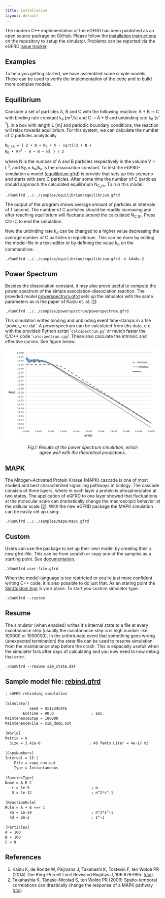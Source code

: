 ```yaml
---
title: installation
layout: default
---
```


The modern C++ implementation of the eGFRD has been published as an open source package on GitHub. Please follow the [installation instructions]({{site.github_install_instructions}}) on the repository to setup the simulator. Problems can be reported via the eGFRD [issue tracker]({{site.github_issue_tracker}}).

## Examples
To help you getting started, we have assembled some simple models. These can be used to verify the implementation of the code and to build more complex models.

## Equilibrium
Consider a set of particles A, B and C with the following reaction: A + B ⇾ C with binding rate constant k<sub>a</sub> [m<sup>3</sup>/s] and C ⇾ A + B and unbinding rate k<sub>d</sub> [s<sup>-1</sup>]. In a box with length L [m] and periodic boundary conditions, the reaction will relax towards equilibrium. For this system, we can calculate the number of C particles analytically.

<code>N<sub>C_th</sub> = { 2 &bull; N + K<sub>D</sub> &bull; V - sqrt[(2 &bull; N + K<sub>D</sub> &bull; V)<sup>2</sup> - 4 &bull; N &bull; N] } / 2</code>

where N is the number of A and B particles respectively in the volume V = L<sup>3</sup>, and K<sub>D</sub> = k<sub>d</sub>/k<sub>a</sub> is the dissociation constant. To test the eGFRD-simulation a model ([equilibrium.gfrd](https://github.com/gfrd/modern_egfrd/blob/master/samples/equilibrium/equilibrium.gfrd)) is provide that sets up this scenario and starts with zero C particles. After some time the number of C particles should approach the calculated equilibrium N<sub>C_th</sub>. To run this model:

```
./RunGfrd ../../samples/equilibrium/equilibrium.gfrd
```

The output of the program shows average amount of particles at intervals of 1 second. The number of C particles should be readily increasing and after reaching equilibrium will fluctuate around the calculated N<sub>C_th</sub>. Press Ctrl-C to end the simulation.

Now the unbinding rate k<sub>d</sub> can be changed to a higher value decreasing the average number of C particles in equilibrium. This can be done by editing the model-file in a text-editor or by defining the value k<sub>d</sub> on the commandline:

```
./RunGfrd ../../samples/equilibrium/equilibrium.gfrd -d kd=8e-2
```



## Power Spectrum
Besides the dissociation constant, it may also prove useful to compute the power spectrum of the simple association-dissociation reaction. The provided model [powerspectrum.gfrd](https://github.com/gfrd/modern_egfrd/blob/master/samples/powerspectrum/powerspectrum.gfrd) sets up the simulator with the same parameters as in the paper of Kaizu et. al. \[[1](#references)\]:

```
./RunGfrd ../../samples/powerspectrum/powerspectrum.gfrd
```

This simulation writes binding and unbinding event time-stamps in a file 'power_rec.dat'. A powerspectrum can be calculated from tihs data, e.q. with the provided Python script '<code>calcspectrum.py</code>' or mutch faster the C/C++ code '<code>calcspectrum.cpp</code>'. These also calculate the intrinsic and effective curves. See figure below.


<p align="center"><img src="includes/images/powerspectrum.jpg" alt="Power spectrum results"/></p>
<div style="margin:auto;width:75%;text-align:center;font-style:italic">
Fig.1: Results of the power spectrum simulation, which agree well with the theoretical predictions.
</div>

## MAPK
The Mitogen-Activated Protein Kinase (MAPK) cascade is one of most studied and best characterized signalling pathways in biology. The cascade consists of three layers, where in each layer a protein is phosphorylated at two states. The application of eGFRD to one layer showed that fluctuations at the molecular scale can dramatically change the macroscopic behavior at the cellular scale \[[2](#references)\]. With the new eGFRD package the MAPK simulation can be easily set up using:
```
./RunGfrd ../../samples/mapK/mapK.gfrd
```

## Custom
Users can use the package to set up their own model by creating their a new gfrd-file. This can be from scratch or copy one of the samples as a starting point. See [documentation](https://github.com/gfrd/modern_egfrd/blob/master/doc/notes%20on%20model-files.txt).

```
.\RunGfrd user-file.gfrd
```

When the model-language is too restricted or you're just more confident writing C++ code, it is also possible to do just that. As an staring point the [SimCustom.hpp](https://github.com/gfrd/modern_egfrd/blob/master/src/RunGfrd/SimCustom.hpp) is your place. To start you custom simulator type:

```
.\RunGfrd --custom
```



## Resume

The simulator (when enabled) writes it's internal state to a file at every maintanance step (usually the maintanance step is is high number like 100000 or 1000000). In the unfortunate event that something goes wrong (unexpected termination) the state file can be used to resume simulation from the maintanance step before the crash. This is espacially usefull when the simulater fails after days of calculating and you now need to now debug that error. 

```
.\RunGfrd --resume sim_state.dat
```





## Sample model file: [rebind.gfrd](https://github.com/gfrd/modern_egfrd/blob/master/samples/rebind/rebind.gfrd)


```
; eGFRD rebinding simulation

[Simulator]
           Seed = 0x1234CAFE
        EndTime = 90.0                 ; sec.
MaintenanceStep = 100000
MaintenanceFile = sim_dump.out

[World]
Matrix = 8
  Size = 3.42e-6                      ; 40 femto Liter = 4e-17 m3

[CopyNumbers]
Interval = 1E-1
    File = copy_num.out
    Type = Instantaneous

[SpeciesType]
Name = A B C
   r = 1e-9                            ; m
   D = 1e-12                           ; m^2*s^-1

[ReactionRule]
Rule = A + B <=> C
  ka = 1e-19                           ; m^3*s^-1
  kd = 2e-2                            ; s^-1

[Particles]
A = 100
B = 100
C = 0
```

## References
1. Kaizu K, de Ronde W, Paijmans J, Takahashi K, Tostevin F, ten Wolde PR (2014) The Berg-Purcell Limit Revisited Biophys J, 106:976-985. ([doi](https://dx.doi.org/10.1016/j.bpj.2013.12.030))
2. Takahashia K, Tănase-Nicolad S, ten Wolde PR (2009) Spatio-temporal correlations can drastically change the response of a MAPK pathway ([doi](https://dx.doi.org/10.1073/pnas.0906885107))
